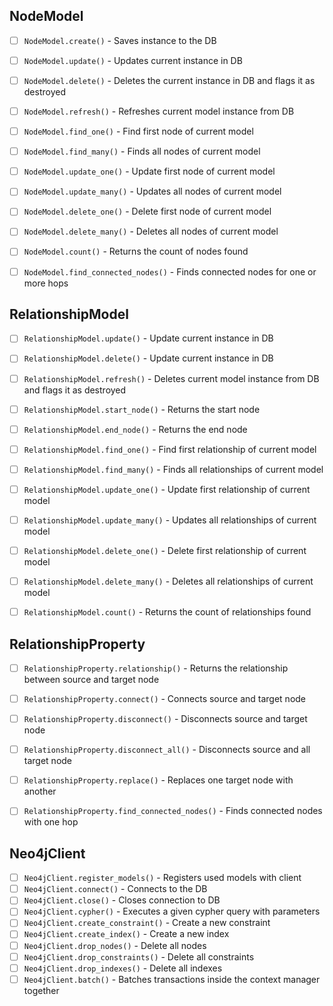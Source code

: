 ## NodeModel

- [ ] `NodeModel.create()` - Saves instance to the DB
- [ ] `NodeModel.update()` - Updates current instance in DB
- [ ] `NodeModel.delete()` - Deletes the current instance in DB and flags it as destroyed
- [ ] `NodeModel.refresh()` - Refreshes current model instance from DB
- [ ] `NodeModel.find_one()` - Find first node of current model
- [ ] `NodeModel.find_many()` - Finds all nodes of current model
- [ ] `NodeModel.update_one()` - Update first node of current model
- [ ] `NodeModel.update_many()` - Updates all nodes of current model
- [ ] `NodeModel.delete_one()` - Delete first node of current model
- [ ] `NodeModel.delete_many()` - Deletes all nodes of current model
- [ ] `NodeModel.count()` - Returns the count of nodes found
- [ ] `NodeModel.find_connected_nodes()` - Finds connected nodes for one or more hops


## RelationshipModel

- [ ] `RelationshipModel.update()` - Update current instance in DB
- [ ] `RelationshipModel.delete()` - Update current instance in DB
- [ ] `RelationshipModel.refresh()` - Deletes current model instance from DB and flags it as destroyed
- [ ] `RelationshipModel.start_node()` - Returns the start node
- [ ] `RelationshipModel.end_node()` - Returns the end node
- [ ] `RelationshipModel.find_one()` - Find first relationship of current model
- [ ] `RelationshipModel.find_many()` - Finds all relationships of current model
- [ ] `RelationshipModel.update_one()` - Update first relationship of current model
- [ ] `RelationshipModel.update_many()` - Updates all relationships of current model
- [ ] `RelationshipModel.delete_one()` - Delete first relationship of current model
- [ ] `RelationshipModel.delete_many()` - Deletes all relationships of current model
- [ ] `RelationshipModel.count()` - Returns the count of relationships found


## RelationshipProperty

- [ ] `RelationshipProperty.relationship()` - Returns the relationship between source and target node
- [ ] `RelationshipProperty.connect()` - Connects source and target node
- [ ] `RelationshipProperty.disconnect()` - Disconnects source and target node
- [ ] `RelationshipProperty.disconnect_all()` - Disconnects source and all target node
- [ ] `RelationshipProperty.replace()` - Replaces one target node with another
- [ ] `RelationshipProperty.find_connected_nodes()` - Finds connected nodes with one hop


## Neo4jClient

- [ ] `Neo4jClient.register_models()` - Registers used models with client
- [ ] `Neo4jClient.connect()` - Connects to the DB
- [ ] `Neo4jClient.close()` - Closes connection to DB
- [ ] `Neo4jClient.cypher()` - Executes a given cypher query with parameters
- [ ] `Neo4jClient.create_constraint()` - Create a new constraint
- [ ] `Neo4jClient.create_index()` - Create a new index
- [ ] `Neo4jClient.drop_nodes()` - Delete all nodes
- [ ] `Neo4jClient.drop_constraints()` - Delete all constraints
- [ ] `Neo4jClient.drop_indexes()` - Delete all indexes
- [ ] `Neo4jClient.batch()` - Batches transactions inside the context manager together

